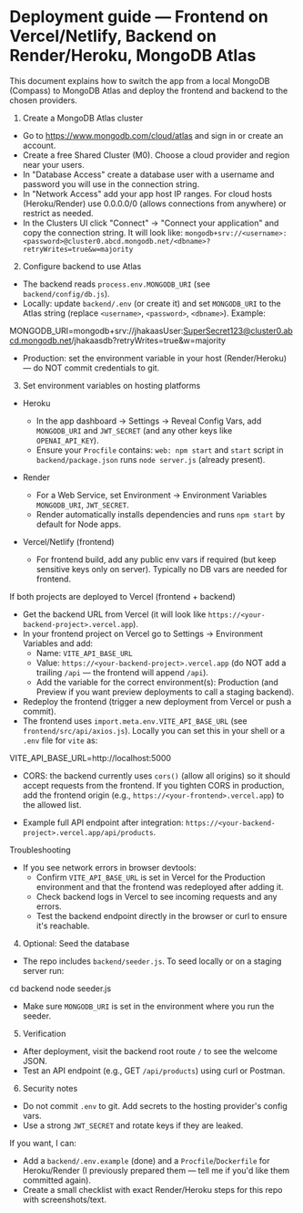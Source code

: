 # Deployment guide — Frontend on Vercel/Netlify, Backend on Render/Heroku, MongoDB Atlas

This document explains how to switch the app from a local MongoDB (Compass) to MongoDB Atlas and deploy the frontend and backend to the chosen providers.

1) Create a MongoDB Atlas cluster
 - Go to https://www.mongodb.com/cloud/atlas and sign in or create an account.
 - Create a free Shared Cluster (M0). Choose a cloud provider and region near your users.
 - In "Database Access" create a database user with a username and password you will use in the connection string.
 - In "Network Access" add your app host IP ranges. For cloud hosts (Heroku/Render) use 0.0.0.0/0 (allows connections from anywhere) or restrict as needed.
 - In the Clusters UI click "Connect" -> "Connect your application" and copy the connection string. It will look like:
   `mongodb+srv://<username>:<password>@cluster0.abcd.mongodb.net/<dbname>?retryWrites=true&w=majority`

2) Configure backend to use Atlas
 - The backend reads `process.env.MONGODB_URI` (see `backend/config/db.js`).
 - Locally: update `backend/.env` (or create it) and set `MONGODB_URI` to the Atlas string (replace `<username>`, `<password>`, `<dbname>`). Example:

  MONGODB_URI=mongodb+srv://jhakaasUser:SuperSecret123@cluster0.abcd.mongodb.net/jhakaasdb?retryWrites=true&w=majority

 - Production: set the environment variable in your host (Render/Heroku) — do NOT commit credentials to git.

3) Set environment variables on hosting platforms
 - Heroku
   - In the app dashboard -> Settings -> Reveal Config Vars, add `MONGODB_URI` and `JWT_SECRET` (and any other keys like `OPENAI_API_KEY`).
   - Ensure your `Procfile` contains: `web: npm start` and `start` script in `backend/package.json` runs `node server.js` (already present).

 - Render
   - For a Web Service, set Environment -> Environment Variables `MONGODB_URI`, `JWT_SECRET`.
   - Render automatically installs dependencies and runs `npm start` by default for Node apps.

 - Vercel/Netlify (frontend)
   - For frontend build, add any public env vars if required (but keep sensitive keys only on server). Typically no DB vars are needed for frontend.

If both projects are deployed to Vercel (frontend + backend)
 - Get the backend URL from Vercel (it will look like `https://<your-backend-project>.vercel.app`).
 - In your frontend project on Vercel go to Settings -> Environment Variables and add:
   - Name: `VITE_API_BASE_URL`
   - Value: `https://<your-backend-project>.vercel.app` (do NOT add a trailing `/api` — the frontend will append `/api`).
   - Add the variable for the correct environment(s): Production (and Preview if you want preview deployments to call a staging backend).
 - Redeploy the frontend (trigger a new deployment from Vercel or push a commit).
 - The frontend uses `import.meta.env.VITE_API_BASE_URL` (see `frontend/src/api/axios.js`). Locally you can set this in your shell or a `.env` file for `vite` as:

  VITE_API_BASE_URL=http://localhost:5000

 - CORS: the backend currently uses `cors()` (allow all origins) so it should accept requests from the frontend. If you tighten CORS in production, add the frontend origin (e.g., `https://<your-frontend>.vercel.app`) to the allowed list.

 - Example full API endpoint after integration: `https://<your-backend-project>.vercel.app/api/products`.

Troubleshooting
 - If you see network errors in browser devtools:
   - Confirm `VITE_API_BASE_URL` is set in Vercel for the Production environment and that the frontend was redeployed after adding it.
   - Check backend logs in Vercel to see incoming requests and any errors.
   - Test the backend endpoint directly in the browser or curl to ensure it's reachable.


4) Optional: Seed the database
 - The repo includes `backend/seeder.js`. To seed locally or on a staging server run:

  cd backend
  node seeder.js

 - Make sure `MONGODB_URI` is set in the environment where you run the seeder.

5) Verification
 - After deployment, visit the backend root route `/` to see the welcome JSON.
 - Test an API endpoint (e.g., GET `/api/products`) using curl or Postman.

6) Security notes
 - Do not commit `.env` to git. Add secrets to the hosting provider's config vars.
 - Use a strong `JWT_SECRET` and rotate keys if they are leaked.

If you want, I can:
- Add a `backend/.env.example` (done) and a `Procfile`/`Dockerfile` for Heroku/Render (I previously prepared them — tell me if you'd like them committed again).
- Create a small checklist with exact Render/Heroku steps for this repo with screenshots/text.
